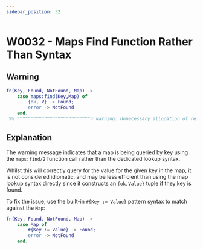 ```yaml
---
sidebar_position: 32
---
```


# W0032 - Maps Find Function Rather Than Syntax

## Warning

```erlang
fn(Key, Found, NotFound, Map) ->
    case maps:find(Key,Map) of
        {ok, V} -> Found;
        error -> NotFound
    end.
 %% ^^^^^^^^^^^^^^^^^^^^^^^^^^^💡 warning: Unnecessary allocation of result tuple when the key is found.
 ```

## Explanation

The warning message indicates that a map is being queried by key using the
`maps:find/2` function call rather than the dedicated lookup syntax.

Whilst this will correctly query for the value for the given key in the map,
it is not considered idiomatic, and may be less efficient than using the map
lookup syntax directly since it constructs an `{ok,Value}` tuple if they key
is found.

To fix the issue, use the built-in `#{Key := Value}` pattern syntax to match
against the `Map`:

```erlang
fn(Key, Found, NotFound, Map) ->
    case Map of
        #{Key := Value} -> Found;
        error -> NotFound
    end.
 ```
